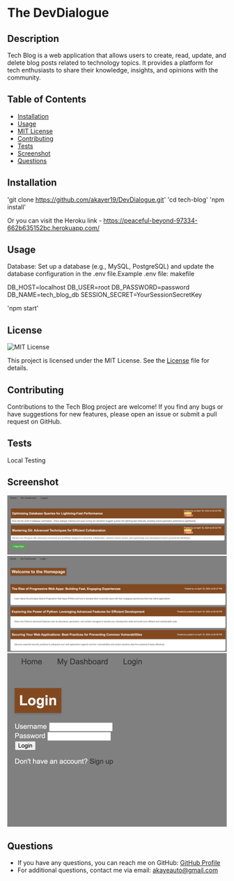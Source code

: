 # The DevDialogue

## Description
Tech Blog is a web application that allows users to create, read, update, and delete blog posts related to technology topics. It provides a platform for tech enthusiasts to share their knowledge, insights, and opinions with the community.

## Table of Contents
- [Installation](#installation)
- [Usage](#usage)
- [MIT License](https://opensource.org/licenses/MIT) 
- [Contributing](#contributing)
- [Tests](#tests)
- [Screenshot](#screenshot)
- [Questions](#questions)

## Installation
'git clone https://github.com/akayer19/DevDialogue.git'
'cd tech-blog'
'npm install'

Or you can visit the Heroku link - https://peaceful-beyond-97334-662b635152bc.herokuapp.com/

## Usage
Database: Set up a database (e.g., MySQL, PostgreSQL) and update the database configuration in the .env file.Example .env file:
makefile

DB_HOST=localhost
DB_USER=root
DB_PASSWORD=password
DB_NAME=tech_blog_db
SESSION_SECRET=YourSessionSecretKey


'npm start'


## License
![MIT License](https://img.shields.io/badge/License-MIT-blue.svg)

This project is licensed under the MIT License. 
See the [License](LICENSE) file for details.
 

## Contributing
Contributions to the Tech Blog project are welcome! If you find any bugs or have suggestions for new features, please open an issue or submit a pull request on GitHub.

## Tests
Local Testing

## Screenshot
![Screenshot](https://github.com/akayer19/DevDialogue/blob/main/public/images/Dashboard_Screen.png)
![Screenshot](https://github.com/akayer19/DevDialogue/blob/main/public/images/Home_Screen.png)
![Screenshot](https://github.com/akayer19/DevDialogue/blob/main/public/images/Login_Screen.png)

## Questions
- If you have any questions, you can reach me on GitHub: <a href="https://github.com/akayer19" target="_blank">GitHub Profile</a>
- For additional questions, contact me via email: akayeauto@gmail.com
    
